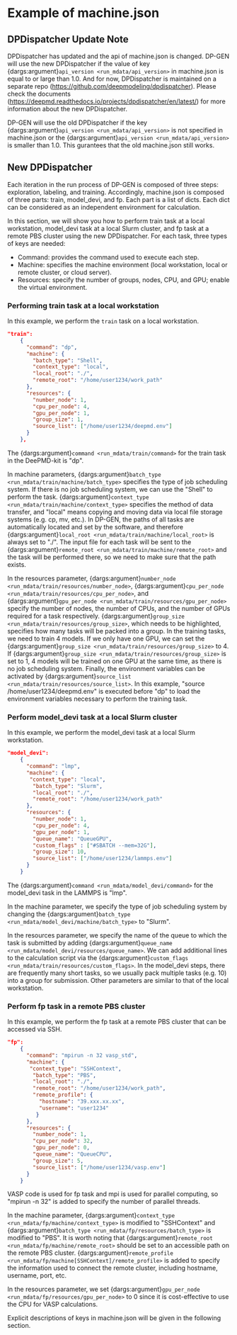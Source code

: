# Example of machine.json

## DPDispatcher Update Note

DPDispatcher has updated and the api of machine.json is changed. DP-GEN will use the new DPDispatcher if the value of key {dargs:argument}`api_version <run_mdata/api_version>` in machine.json is equal to or large than 1.0. And for now, DPDispatcher is maintained on a separate repo (https://github.com/deepmodeling/dpdispatcher). Please check the documents (https://deepmd.readthedocs.io/projects/dpdispatcher/en/latest/) for more information about the new DPDispatcher.

DP-GEN will use the old DPDispatcher if the key {dargs:argument}`api_version <run_mdata/api_version>` is not specified in machine.json or the {dargs:argument}`api_version <run_mdata/api_version>` is smaller than 1.0. This gurantees that the old machine.json still works.

## New DPDispatcher

Each iteration in the run process of DP-GEN is composed of three steps: exploration, labeling, and training. Accordingly, machine.json is composed of three parts: train, model_devi, and fp. Each part is a list of dicts. Each dict can be considered as an independent environment for calculation.

In this section, we will show you how to perform train task at a local workstation, model_devi task at a local Slurm cluster, and fp task at a remote PBS cluster using the new DPDispatcher. For each task, three types of keys are needed:
- Command: provides the command used to execute each step.
- Machine: specifies the machine environment (local workstation, local or remote cluster, or cloud server).
- Resources: specify the number of groups, nodes, CPU, and GPU; enable the virtual environment.

### Performing train task at a local workstation

In this example, we perform the `train` task on a local workstation.

```json
"train":
    {
      "command": "dp",
      "machine": {
        "batch_type": "Shell",
        "context_type": "local",
        "local_root": "./",
        "remote_root": "/home/user1234/work_path"
      },
      "resources": {
        "number_node": 1,
        "cpu_per_node": 4,
        "gpu_per_node": 1,
        "group_size": 1,
        "source_list": ["/home/user1234/deepmd.env"]
      }
    },
```

The {dargs:argument}`command <run_mdata/train/command>` for the train task in the DeePMD-kit is "dp".

In machine parameters, {dargs:argument}`batch_type <run_mdata/train/machine/batch_type>` specifies the type of job scheduling system. If there is no job scheduling system, we can use the "Shell" to perform the task. {dargs:argument}`context_type <run_mdata/train/machine/context_type>` specifies the method of data transfer, and "local" means copying and moving data via local file storage systems (e.g. cp, mv, etc.). In DP-GEN, the paths of all tasks are automatically located and set by the software, and therefore {dargs:argument}`local_root <run_mdata/train/machine/local_root>` is always set to "./". The input file for each task will be sent to the {dargs:argument}`remote_root <run_mdata/train/machine/remote_root>` and the task will be performed there, so we need to make sure that the path exists.

In the resources parameter, {dargs:argument}`number_node <run_mdata/train/resources/number_node>`, {dargs:argument}`cpu_per_node <run_mdata/train/resources/cpu_per_node>`, and {dargs:argument}`gpu_per_node <run_mdata/train/resources/gpu_per_node>` specify the number of nodes, the number of CPUs, and the number of GPUs required for a task respectively. {dargs:argument}`group_size <run_mdata/train/resources/group_size>`, which needs to be highlighted, specifies how many tasks will be packed into a group. In the training tasks, we need to train 4 models. If we only have one GPU, we can set the {dargs:argument}`group_size <run_mdata/train/resources/group_size>` to 4. If {dargs:argument}`group_size <run_mdata/train/resources/group_size>` is set to 1, 4  models will be trained on one GPU at the same time, as there is no job scheduling system. Finally, the environment variables can be activated by {dargs:argument}`source_list <run_mdata/train/resources/source_list>`. In this example, "source /home/user1234/deepmd.env" is executed before "dp" to load the environment variables necessary to perform the training task.

### Perform model_devi task at a local Slurm cluster

In this example, we perform the model_devi task at a local Slurm workstation.

```json
"model_devi":
    {
      "command": "lmp",
      "machine": {
       "context_type": "local",
        "batch_type": "Slurm",
        "local_root": "./",
        "remote_root": "/home/user1234/work_path"
      },
      "resources": {
        "number_node": 1,
        "cpu_per_node": 4,
        "gpu_per_node": 1,
        "queue_name": "QueueGPU",
        "custom_flags" : ["#SBATCH --mem=32G"],
        "group_size": 10,
        "source_list": ["/home/user1234/lammps.env"]
      }
    }
```

The {dargs:argument}`command <run_mdata/model_devi/command>` for the model_devi task in the LAMMPS is "lmp".

In the machine parameter, we specify the type of job scheduling system by changing the {dargs:argument}`batch_type <run_mdata/model_devi/machine/batch_type>` to "Slurm".

In the resources parameter, we specify the name of the queue to which the task is submitted by adding {dargs:argument}`queue_name <run_mdata/model_devi/resources/queue_name>`. We can add additional lines to the calculation script via the {dargs:argument}`custom_flags <run_mdata/train/resources/custom_flags>`. In the model_devi steps, there are frequently many short tasks, so we usually pack multiple tasks (e.g. 10) into a group for submission. Other parameters are similar to that of the local workstation.

### Perform fp task in a remote PBS cluster

In this example, we perform the fp task at a remote PBS cluster that can be accessed via SSH.

```json
"fp":
    {
      "command": "mpirun -n 32 vasp_std",
      "machine": {
       "context_type": "SSHContext",
        "batch_type": "PBS",
        "local_root": "./",
        "remote_root": "/home/user1234/work_path",
        "remote_profile": {
          "hostname": "39.xxx.xx.xx",
          "username": "user1234"
         }
      },
      "resources": {
        "number_node": 1,
        "cpu_per_node": 32,
        "gpu_per_node": 0,
        "queue_name": "QueueCPU",
        "group_size": 5,
        "source_list": ["/home/user1234/vasp.env"]
      }
    }
```

VASP code is used for fp task and mpi is used for parallel computing, so "mpirun -n 32" is added to specify the number of parallel threads.

In the machine parameter, {dargs:argument}`context_type <run_mdata/fp/machine/context_type>` is modified to "SSHContext" and {dargs:argument}`batch_type <run_mdata/fp/resources/batch_type>` is modified to "PBS". It is worth noting that {dargs:argument}`remote_root <run_mdata/fp/machine/remote_root>` should be set to an accessible path on the remote PBS cluster. {dargs:argument}`remote_profile <run_mdata/fp/machine[SSHContext]/remote_profile>` is added to specify the information used to connect the remote cluster, including hostname, username,  port, etc.

In the resources parameter, we set {dargs:argument}`gpu_per_node <run_mdata/fp/resources/gpu_per_node>` to 0 since it is cost-effective to use the CPU for VASP calculations.

Explicit descriptions of keys in machine.json will be given in the following section.

